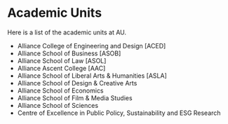 # Academic Units

Here is a list of the academic units at AU.

* Alliance College of Engineering and Design [ACED]
* Alliance School of Business [ASOB]
* Alliance School of Law [ASOL]
* Alliance Ascent College [AAC]
* Alliance School of Liberal Arts & Humanities [ASLA]
* Alliance School of Design & Creative Arts 
* Alliance School of Economics
* Alliance School of Film & Media Studies
* Alliance School of Sciences
* Centre of Excellence in Public Policy, Sustainability and ESG Research